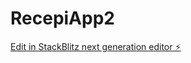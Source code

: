 # RecepiApp2

[Edit in StackBlitz next generation editor ⚡️](https://stackblitz.com/~/github.com/m-allakov2/RecepiApp2)